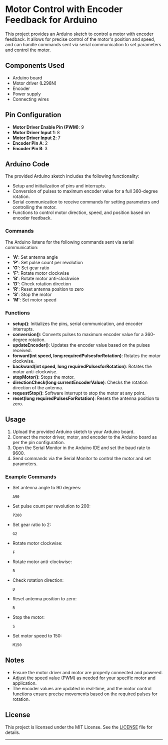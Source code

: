 # Motor Control with Encoder Feedback for Arduino

This project provides an Arduino sketch to control a motor with encoder feedback. It allows for precise control of the motor's position and speed, and can handle commands sent via serial communication to set parameters and control the motor.

## Components Used

- Arduino board
- Motor driver (L298N)
- Encoder
- Power supply
- Connecting wires

## Pin Configuration

- **Motor Driver Enable Pin (PWM)**: 9
- **Motor Driver Input 1**: 8
- **Motor Driver Input 2**: 7
- **Encoder Pin A**: 2
- **Encoder Pin B**: 3

## Arduino Code

The provided Arduino sketch includes the following functionality:

- Setup and initialization of pins and interrupts.
- Conversion of pulses to maximum encoder value for a full 360-degree rotation.
- Serial communication to receive commands for setting parameters and controlling the motor.
- Functions to control motor direction, speed, and position based on encoder feedback.

### Commands

The Arduino listens for the following commands sent via serial communication:

- **'A'**: Set antenna angle
- **'P'**: Set pulse count per revolution
- **'G'**: Set gear ratio
- **'F'**: Rotate motor clockwise
- **'B'**: Rotate motor anti-clockwise
- **'D'**: Check rotation direction
- **'R'**: Reset antenna position to zero
- **'S'**: Stop the motor
- **'M'**: Set motor speed

### Functions

- **setup()**: Initializes the pins, serial communication, and encoder interrupts.
- **conversion()**: Converts pulses to maximum encoder value for a 360-degree rotation.
- **updateEncoder()**: Updates the encoder value based on the pulses received.
- **forward(int speed, long requiredPulsesforRotation)**: Rotates the motor clockwise.
- **backward(int speed, long requiredPulsesforRotation)**: Rotates the motor anti-clockwise.
- **stopMotor()**: Stops the motor.
- **directionCheck(long currentEncoderValue)**: Checks the rotation direction of the antenna.
- **requestStop()**: Software interrupt to stop the motor at any point.
- **reset(long requiredPulsesForRotation)**: Resets the antenna position to zero.

## Usage

1. Upload the provided Arduino sketch to your Arduino board.
2. Connect the motor driver, motor, and encoder to the Arduino board as per the pin configuration.
3. Open the Serial Monitor in the Arduino IDE and set the baud rate to 9600.
4. Send commands via the Serial Monitor to control the motor and set parameters.

### Example Commands

- Set antenna angle to 90 degrees:
  ```
  A90
  ```
- Set pulse count per revolution to 200:
  ```
  P200
  ```
- Set gear ratio to 2:
  ```
  G2
  ```
- Rotate motor clockwise:
  ```
  F
  ```
- Rotate motor anti-clockwise:
  ```
  B
  ```
- Check rotation direction:
  ```
  D
  ```
- Reset antenna position to zero:
  ```
  R
  ```
- Stop the motor:
  ```
  S
  ```
- Set motor speed to 150:
  ```
  M150
  ```

## Notes

- Ensure the motor driver and motor are properly connected and powered.
- Adjust the speed value (PWM) as needed for your specific motor and application.
- The encoder values are updated in real-time, and the motor control functions ensure precise movements based on the required pulses for rotation.

## License

This project is licensed under the MIT License. See the [LICENSE](LICENSE) file for details.

---
